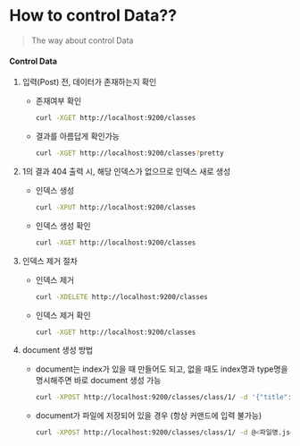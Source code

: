 # How to control Data??
> The way about control Data

#### Control Data

1. 입력(Post) 전, 데이터가 존재하는지 확인

   - 존재여부 확인

     ```bash
     curl -XGET http://localhost:9200/classes
     ```
     
   - 결과를 아름답게 확인가능

     ```bash
     curl -XGET http://localhost:9200/classes?pretty
     ```
     

   

2. 1의 결과 404 출력 시, 해당 인덱스가 없으므로 인덱스 새로 생성

   - 인덱스 생성

     ```bash
     curl -XPUT http://localhost:9200/classes
     ```
     
   - 인덱스 생성 확인

     ```bash
     curl -XGET http://localhost:9200/classes
     ```
     



3. 인덱스 제거 절차

   - 인덱스 제거

     ```bash
     curl -XDELETE http://localhost:9200/classes
     ```

   - 인덱스 제거 확인

     ```bash
     curl -XGET http://localhost:9200/classes
     ```

     

4. document 생성 방법

   - document는 index가 있을 때 만들어도 되고, 없을 때도 index명과 type명을 명시해주면 바로 document 생성 가능

     ```bash
     curl -XPOST http://localhost:9200/classes/class/1/ -d '{"title":"Algorithm", "professor":"John"}'
     ```

   - document가 파일에 저장되어 있을 경우 (항상 커맨드에 입력 불가능)

     ```bash
     curl -XPOST http://localhost:9200/classes/class/1/ -d @<파일명.json>
     ```

     